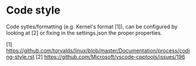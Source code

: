 # Code style

Code sytles/formatting (e.g. Kernel's format [1]), can be configured
by looking at [2] or fixing in the settings.json the proper properties.

[1] https://github.com/torvalds/linux/blob/master/Documentation/process/coding-style.rst
[2] https://github.com/Microsoft/vscode-cpptools/issues/196